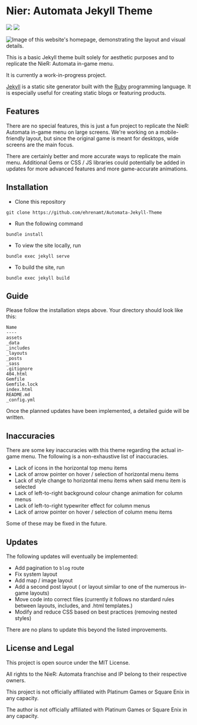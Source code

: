 # Nier: Automata Jekyll Theme

![](https://img.shields.io/badge/Framework-Jekyll-3f1f1f)
![](https://img.shields.io/badge/v0.1-WIP-CDC8B0)

![Image of this website's homepage, demonstrating the layout and visual details.](/assets/images/home.png)

<!-- ![Image of this website's 404 page, demonstrating the layout and visual details.](/assets/images/404.png) -->

This is a basic Jekyll theme built solely for aesthetic purposes and to replicate the NieR: Automata in-game menu.

It is currently a work-in-progress project.

[Jekyll](https://jekyllrb.com/) is a static site generator built with the [Ruby](https://www.ruby-lang.org/en/) programming language. It is especially useful for creating static blogs or featuring products.

## Features

There are no special features, this is just a fun project to replicate the NieR: Automata in-game menu on large screens. We're working on a mobile-friendly layout, but since the original game is meant for desktops, wide screens are the main focus.

There are certainly better and more accurate ways to replicate the main menu. Additional Gems or CSS / JS libraries could potentially be added in updates for more advanced features and more game-accurate animations.

## Installation

- Clone this repository

```
git clone https://github.com/ehrenamt/Automata-Jekyll-Theme
```

- Run the following command
```
bundle install
```
- To view the site locally, run
```
bundle exec jekyll serve
```
- To build the site, run
```
bundle exec jekyll build
```

## Guide

Please follow the installation steps above. Your directory should look like this:

```
Name
----
assets
_data
_includes
_layouts
_posts
_sass
.gitignore
404.html
Gemfile
Gemfile.lock
index.html
README.md
_config.yml
```

Once the planned updates have been implemented, a detailed guide will be written.

## Inaccuracies

There are some key inaccuracies with this theme regarding the actual in-game menu. The following is a non-exhaustive list of inaccuracies.

- Lack of icons in the horizontal top menu items
- Lack of arrow pointer on hover / selection of horizontal menu items
- Lack of style change to horizontal menu items when said menu item is selected
- Lack of left-to-right background colour change animation for column menus
- Lack of left-to-right typewriter effect for column menus
- Lack of arrow pointer on hover / selection of column menu items

Some of these may be fixed in the future.

## Updates

The following updates will eventually be implemented:

- Add pagination to ```blog``` route
- Fix system layout
- Add map / image layout
- Add a second post layout ( or layout similar to one of the numerous in-game layouts)
- Move code into correct files (currently it follows no stardard rules between layouts, includes, and .html templates.)
- Modify and reduce CSS based on best practices (removing nested styles)

There are no plans to update this beyond the listed improvements.

## License and Legal

This project is open source under the MIT License.

All rights to the NieR: Automata franchise and IP belong to their respective owners.

This project is not officially affiliated with Platinum Games or Square Enix in any capacity.

The author is not officially affiliated with Platinum Games or Square Enix in any capacity.
